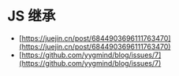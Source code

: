 # JS 继承

* [https://juejin.cn/post/6844903696111763470](https://juejin.cn/post/6844903696111763470)
* [https://github.com/yygmind/blog/issues/7](https://github.com/yygmind/blog/issues/7)
